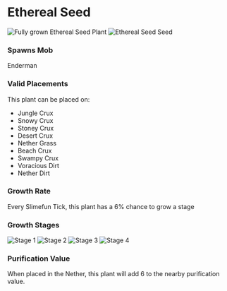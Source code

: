 # Ethereal Seed

![Fully grown Ethereal Seed Plant](https://mc-heads.net/head/1ddf74a820029bea73668144ee889855e95a47f349000ba218f3b022b1f04b0c) ![Ethereal Seed Seed](https://mc-heads.net/head/95b92a13f01baece56654e817833f9829bc025ad733609c0bdd0d3a359c9d943)

### Spawns Mob

Enderman

### Valid Placements

This plant can be placed on:

- Jungle Crux
- Snowy Crux
- Stoney Crux
- Desert Crux
- Nether Grass
- Beach Crux
- Swampy Crux
- Voracious Dirt
- Nether Dirt


### Growth Rate

Every Slimefun Tick, this plant has a 6% chance to grow a stage

### Growth Stages

![Stage 1](https://mc-heads.net/head/50fc1f8c1c1257a81372828ca9a2a41cf9e3290f3c02285caf352644da98e76a) ![Stage 2](https://mc-heads.net/head/e23fc39e558c88e59f0cf1b9d1a67fb8e06f5cd9f73d396f8e4d7033bf145caa) ![Stage 3](https://mc-heads.net/head/1c8237ed47b65e5cba683354de7e09d452849e683e874a029133f1bba2942ca1) ![Stage 4](https://mc-heads.net/head/1c8237ed47b65e5cba683354de7e09d452849e683e874a029133f1bba2942ca1)

### Purification Value

When placed in the Nether, this plant will add 6 to the nearby purification value.